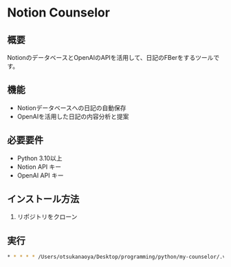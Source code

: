 # Notion Counselor

## 概要
NotionのデータベースとOpenAIのAPIを活用して、日記のFBerをするツールです。

## 機能
- Notionデータベースへの日記の自動保存
- OpenAIを活用した日記の内容分析と提案

## 必要要件
- Python 3.10以上
- Notion API キー
- OpenAI API キー

## インストール方法
1. リポジトリをクローン

## 実行
```zsh
* * * * * /Users/otsukanaoya/Desktop/programming/python/my-counselor/.venv/bin/python /Users/otsukanaoya/Desktop/programming/python/my-counselor/main.py
```

